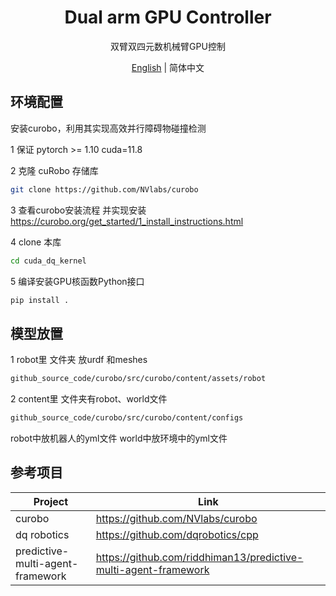 <h1 align="center">
  Dual arm GPU Controller
</h1>
<p align="center">
<p align="center">
  双臂双四元数机械臂GPU控制
</p>
<p align="center">
<a href="README.md">English</a> | 简体中文
</p>

## 环境配置
安装curobo，利用其实现高效并行障碍物碰撞检测

1 保证 pytorch >= 1.10 cuda=11.8

2 克隆 cuRobo 存储库
```sh
git clone https://github.com/NVlabs/curobo
```
3 查看curobo安装流程 并实现安装
https://curobo.org/get_started/1_install_instructions.html

4 clone 本库
```sh
cd cuda_dq_kernel
```
5 编译安装GPU核函数Python接口
```sh
pip install .
```
## 模型放置
1 robot里 文件夹 放urdf 和meshes
```sh
github_source_code/curobo/src/curobo/content/assets/robot
```
2 content里 文件夹有robot、world文件
```sh
github_source_code/curobo/src/curobo/content/configs
```
robot中放机器人的yml文件 world中放环境中的yml文件
## 参考项目
| Project | Link|
| --------------------------| ------------------------------------------------------------------------------------- |
| curobo| https://github.com/NVlabs/curobo  |
| dq robotics | https://github.com/dqrobotics/cpp|
|predictive-multi-agent-framework| https://github.com/riddhiman13/predictive-multi-agent-framework

